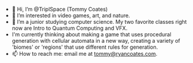 - 👋 Hi, I’m @TriplSpace (Tommy Coates)
- 👀 I’m interested in video games, art, and nature.
- 🌱 I’m a junior studying computer science. My two favorite classes right now are Intro to Quantum Computing and VFX.
- I'm currently thinking about making a game that uses procedural generation with cellular automata in a new way, creating a variety of 'biomes' or 'regions'
  that use different rules for generation.
- 📫 How to reach me: email me at tommy@ryancoates.com.

<!---
TriplSpace/TriplSpace is a ✨ special ✨ repository because its `README.md` (this file) appears on your GitHub profile.
You can click the Preview link to take a look at your changes.
--->

